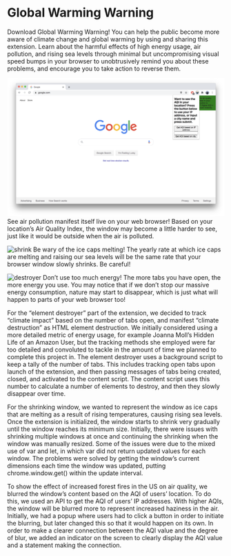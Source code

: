 <h1>Global Warming Warning</h1>
Download Global Warming Warning! You can help the public become more aware of climate change and global warming by using and sharing this extension. Learn about the harmful effects of high energy usage, air pollution, and rising sea levels through minimal but uncompromising visual speed bumps in your browser to unobtrusively remind you about these problems, and encourage you to take action to reverse them.

![aqi](aqi.png)
See air pollution manifest itself live on your web browser! Based on your location’s Air Quality Index, the window may become a little harder to see, just like it would be outside when the air is polluted.

![shrink](shrink.gif)
Be wary of the ice caps melting! The yearly rate at which ice caps are melting and raising our sea levels will be the same rate that your browser window slowly shrinks. Be careful!

![destroyer](destroyer.gif)
Don’t use too much energy! The more tabs you have open, the more energy you use. You may notice that if we don’t stop our massive energy consumption, nature may start to disappear, which is just what will happen to parts of your web browser too!

For the “element destroyer” part of the extension, we decided to track “climate impact” based on the number of tabs open, and manifest “climate destruction” as HTML element destruction. We initially considered using a more detailed metric of energy usage, for example Joanna Moll’s Hidden Life of an Amazon User, but the tracking methods she employed were far too detailed and convoluted to tackle in the amount of time we planned to complete this project in. The element destroyer uses a background script to keep a tally of the number of tabs. This includes tracking open tabs upon launch of the extension, and then passing messages of tabs being created, closed, and activated to the content script. The content script uses this number to calculate a number of elements to destroy, and then they slowly disappear over time.

For the shrinking window, we wanted to represent the window as ice caps that are melting as a result of rising temperatures, causing rising sea levels. Once the extension is initialized, the window starts to shrink very gradually until the window reaches its minimum size. Initially, there were issues with shrinking multiple windows at once and continuing the shrinking when the window was manually resized. Some of the issues were due to the mixed use of var and let, in which var did not return updated values for each window. The problems were solved by getting the window’s current dimensions each time the window was updated, putting chrome.window.get() within the update interval.

To show the effect of increased forest fires in the US on air quality, we blurred the window’s content based on the AQI of users’ location. To do this, we used an API to get the AQI of users’ IP addresses. With higher AQIs, the window will be blurred more to represent increased haziness in the air. Initially, we had a popup where users had to click a button in order to initiate the blurring, but later changed this so that it would happen on its own. In order to make a clearer connection between the AQI value and the degree of blur, we added an indicator on the screen to clearly display the AQI value and a statement making the connection.
